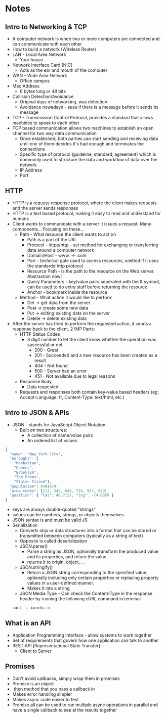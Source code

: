 # Notes 

## Intro to Networking & TCP 
* A computer network is when two or more computers are connected and can communicate with each other 
* How to build a network (Wireless Router)
* LAN - Local Area Network 
  * Your house 
* Network Interface Card [NIC]
  * Acts as the ear and mouth of the computer 
* WAN - Wide Area Network 
  * Office campus 
* Mac Address
  * 6 bytes long or 48 bits 
* Collision Detection/Avoidance 
  * Original days of networking, was detection 
  * Avoidance nowadays - sees if there is a message before it sends its message  
* TCP - Transmission Control Protocol, provides a standard that allows machines to speak to each other 
* TCP based communication allows two machines to establish an open channel for two way data communication 
  * Once established, both parties can start sending and receiving data until one of them decides it's had enough and terminates the connections
  * Specific type of protocol (guideline, standard, agreement) which is commonly used to structure the data and workflow of data over the network  
  * IP Address 
  * Port 

## HTTP 
* HTTP is a request-response protocol, where the client makes requests and the server sends responses
* HTTP is a text based protocol, making it easy to read and understand for humans
* Client wants to communicate with a server it issues a request. Many components... Focusing on these... 
  * Path - What resource the client wants to act on 
    * Path is a part of the URL 
    * Protocol - https/http - set method for exchanging or transferring data around a computer network
    * Domain/Host - www. -> .com
    * Port - technical gate used to access resources, omitted if it uses the standardd http protocol 
    * Resource Path - is the path to the resource on the Web server. Abstraction now!
    * Query Parameters - key/value pairs seperated with the & symbol, can be used to do extra stuff before returning the resource 
    * Anchor - bookmark inside the resource 
  * Method - What action it would like to perform 
    * Get -> get data from the server
    * Post -> create some new data
    * Put -> editing existing data on the server 
    * Delete -> delete existing data  
* After the server has tried to perform the requested action, it sends a response back to the client. 2 IMP Parts: 
  * HTTP Status Codes 
    * 3 digit number to let the client know whether the operation was successful or not 
      * 200 - Great
      * 201 - Succeeded and a new resource has been created as a result 
      * 404 - Not found
      * 500 - Server had an error 
      * 451 - Not available due to legal reasons 
  * Response Body 
    * Data requested 
  * Requests and responses both contain key-value based headers (eg: Accept-Language: fr, Content-Type: text/html, etc.)

## Intro to JSON & APIs
* JSON - stands for JavaScript Object Notation 
  * Built on two structures: 
    * A collection of name/value pairs 
    * An ordered list of values
```javascript 
{
  "name": "New York City",
  "boroughs": [
    "Manhattan",
    "Queens",
    "Brooklyn",
    "The Bronx",
    "Staten Island"],
  "population": 8491079,
  "area_codes": [212, 347, 646, 718, 917, 929],
  "position": { "lat": 40.7127, "lng": -74.0059 }
}
```
  * keys are always double-quoted "strings"
  * values can be numbers, strings, or objects themselves 
  * JSON syntax is and must be valid JS 
* Serialization 
  * Converts objs or data structures into a format that can be stored or transmitted between computers (typically as a string of text)
  * Opposite is called deserialization 
  * JSON.parse()
    * Parse a string as JSON, optionally transform the produced value and its properties, and return the value.
    * returns it to origin, object, ... 
  * JSON.stringify()
    * Return a JSON string corresponding to the specified value, optionally including only certain properties or replacing property values in a user-defined manner.
    * Makes it into a string 
  * JSON Media Type - Can check the Content-Type in the response header by running the following cURL command in terminal 
  ```javascript
  curl -i ipinfo.io
  ```

## What is an API 
* Application Programming Interface - allow systems to work together 
* Set of requirements that govern how one application can talk to another 
* REST API [Representational State Transfer] 
  * Client to Server 
  
## Promises 
* Don't avoid callbacks, simply wrap them in promises
* Promise is an object 
* .then method that you pass a callback in 
* Makes error handling simpler 
* Makes async code easier to test 
* Promise.all can be used to run multiple async operations in parallel and have a single callback to see al the results together 

